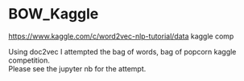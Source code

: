 # BOW_Kaggle
https://www.kaggle.com/c/word2vec-nlp-tutorial/data kaggle comp


Using doc2vec I attempted the bag of words, bag of popcorn kaggle competition.  
Please see the jupyter nb for the attempt.

